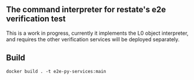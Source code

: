 ## The command interpreter for restate's e2e verification test

This is a work in progress, currently it implements the L0 object interpreter,
and requires the other verification services will be deployed separately.

## Build

```
docker build . -t e2e-py-services:main
```


